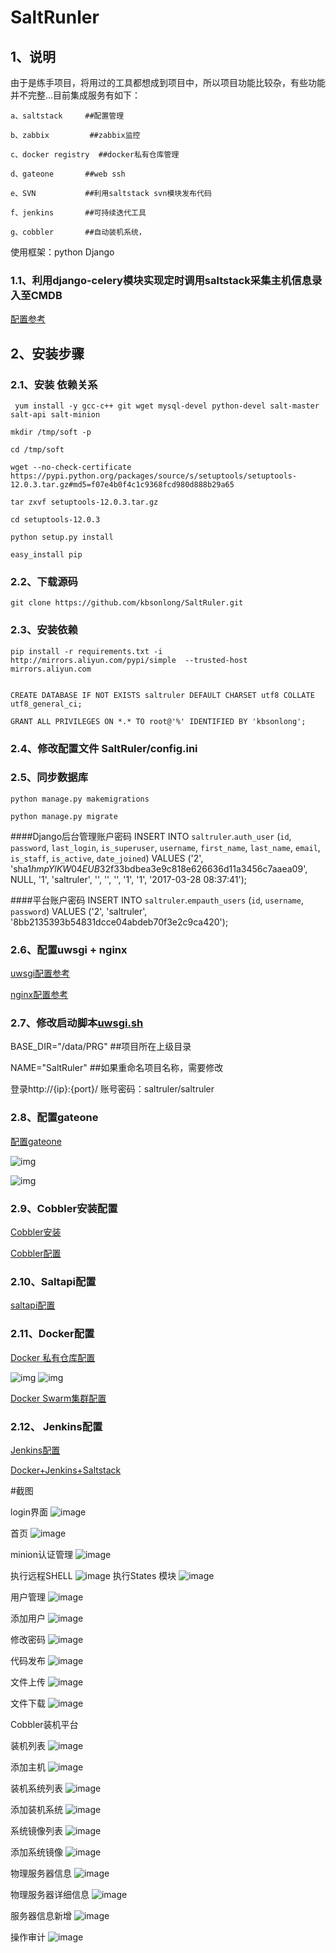 # SaltRunler


## 1、说明
由于是练手项目，将用过的工具都想成到项目中，所以项目功能比较杂，有些功能并不完整...目前集成服务有如下：

    a、saltstack     ##配置管理
    
    b、zabbix         ##zabbix监控
    
    c、docker registry  ##docker私有仓库管理
    
    d、gateone       ##web ssh
    
    e、SVN           ##利用saltstack svn模块发布代码
    
    f、jenkins       ##可持续迭代工具
    
    g、cobbler       ##自动装机系统，  

使用框架：python Django 

### 1.1、利用django-celery模块实现定时调用saltstack采集主机信息录入至CMDB
[配置参考](http://kbsonlong.blog.51cto.com/5359697/1917744)



##  2、安装步骤
### 2.1、安装 依赖关系
 
     yum install -y gcc-c++ git wget mysql-devel python-devel salt-master salt-api salt-minion 
    
    mkdir /tmp/soft -p 
    
    cd /tmp/soft 
    
    wget --no-check-certificate https://pypi.python.org/packages/source/s/setuptools/setuptools-12.0.3.tar.gz#md5=f07e4b0f4c1c9368fcd980d888b29a65 
    
    tar zxvf setuptools-12.0.3.tar.gz 
    
    cd setuptools-12.0.3 
    
    python setup.py install 
    
    easy_install pip  

### 2.2、下载源码

    git clone https://github.com/kbsonlong/SaltRuler.git

### 2.3、安装依赖

    pip install -r requirements.txt -i http://mirrors.aliyun.com/pypi/simple  --trusted-host mirrors.aliyun.com


    CREATE DATABASE IF NOT EXISTS saltruler DEFAULT CHARSET utf8 COLLATE utf8_general_ci;

    GRANT ALL PRIVILEGES ON *.* TO root@'%' IDENTIFIED BY 'kbsonlong';

### 2.4、修改配置文件 SaltRuler/config.ini


### 2.5、同步数据库

    python manage.py makemigrations
    
    python manage.py migrate

####Django后台管理账户密码
    INSERT INTO `saltruler`.`auth_user` (`id`, `password`, `last_login`, `is_superuser`, `username`, `first_name`, `last_name`, `email`, `is_staff`, `is_active`, `date_joined`) VALUES ('2', 'sha1$hmpYlKW04EUB$32f33bdbea3e9c818e626636d11a3456c7aaea09', NULL, '1', 'saltruler', '', '', '', '1', '1', '2017-03-28 08:37:41');

####平台账户密码
    INSERT INTO `saltruler`.`empauth_users` (`id`, `username`, `password`) VALUES ('2', 'saltruler', '8bb2135393b54831dcce04abdeb70f3e2c9ca420');


### 2.6、配置uwsgi + nginx

[uwsgi配置参考](/uwsgi.ini)

[nginx配置参考](/uwsgi_nginx.conf)


### 2.7、修改启动脚本[uwsgi.sh](/uwsgi.sh)

BASE_DIR="/data/PRG"         ##项目所在上级目录

NAME="SaltRuler"             ##如果重命名项目名称，需要修改

登录http://{ip}:{port}/
账号密码：saltruler/saltruler



### 2.8、配置gateone
[配置gateone](/gateone)

![img](/screenshots/gateone01.png)

![img](/screenshots/gateone02.png)


### 2.9、Cobbler安装配置

[Cobbler安装](http://kbsonlong.blog.51cto.com/5359697/1965371)

[Cobbler配置](/Cobblerd)

### 2.10、Saltapi配置

[saltapi配置](http://blog.csdn.net/qq942477618/article/details/53437004)


### 2.11、Docker配置
[Docker 私有仓库配置](http://blog.csdn.net/qq942477618/article/details/70059384)

![img](/screenshots/docker_registry.png)
![img](/screenshots/docker_registry_image.png)

[Docker Swarm集群配置](http://blog.csdn.net/qq942477618/article/details/77427602)


### 2.12、 Jenkins配置
[Jenkins配置](http://blog.csdn.net/qq942477618/article/details/55194282)

[Docker+Jenkins+Saltstack](http://blog.csdn.net/qq942477618/article/details/75675688)


#截图


login界面
![image](/screenshots/login.jpg)

首页
![image](/screenshots/home.png)

minion认证管理
![image](/screenshots/minion_auth_man.png)



执行远程SHELL
![image](/screenshots/command.png)
执行States 模块
![image](/screenshots/STATES_Modules.png)

用户管理
![image](/screenshots/userinfo.png)

添加用户
![image](/screenshots/useradd.png)

修改密码
![image](/screenshots/userchange.png)


代码发布
![image](/screenshots/svn.png)

文件上传
![image](/screenshots/uploadfile.png)

文件下载
![image](/screenshots/downloadfile.png)


Cobbler装机平台

装机列表
![image](/screenshots/装机列表.png)

添加主机
![image](/screenshots/添加主机.png)

装机系统列表
![image](/screenshots/cobbler_profile.png)

添加装机系统
![image](/screenshots/添加装机系统.png)

系统镜像列表
![image](/screenshots/系统镜像列表.png)

添加系统镜像
![image](/screenshots/添加系统镜像.png)


物理服务器信息
![image](/screenshots/physical_server_info.png)

物理服务器详细信息
![image](/screenshots/physical_server_details_info.png)

服务器信息新增
![image](/screenshots/server_info_add.png)


操作审计
![image](/screenshots/shenji.png)


